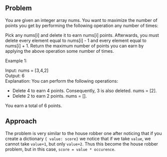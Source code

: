 ## Problem
You are given an integer array nums. You want to maximize the number of points you get by performing the following operation any number of times:

Pick any nums[i] and delete it to earn nums[i] points. Afterwards, you must delete every element equal to nums[i] - 1 and every element equal to nums[i] + 1.
Return the maximum number of points you can earn by applying the above operation some number of times.

 

Example 1:

Input: nums = [3,4,2]\
Output: 6\
Explanation: You can perform the following operations:
- Delete 4 to earn 4 points. Consequently, 3 is also deleted. nums = [2].
- Delete 2 to earn 2 points. nums = [].

You earn a total of 6 points.

## Approach
The problem is very similar to the house robber one after noticing that if you create a dictionary `{ value: score}` we notice that if we take `value`, we cannot take `value+1`, but only `value+2`. Thus this become the house robber problem, but in this case, `score = value * occurence`.
